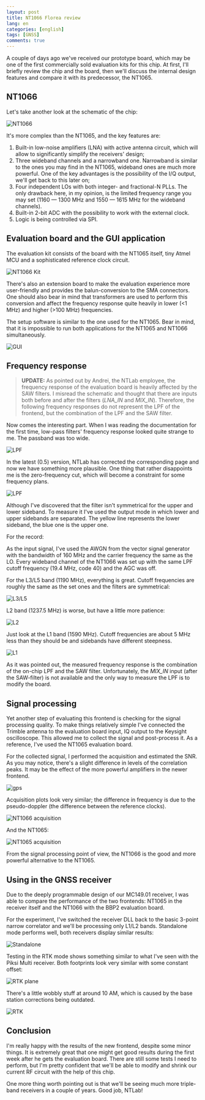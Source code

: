 ```yaml
---
layout: post
title: NT1066 Florea review
lang: en
categories: [english]
tags: [GNSS]
comments: true
---
```


A couple of days ago we've received our prototype board, which may be one of the first commercially sold evaluation kits for this chip. At first, I'll briefly review the chip and the board, then we'll discuss the internal design features and compare it with its predecessor, the NT1065.

## NT1066

Let's take another look at the schematic of the chip:

![NT1066](/assets/img/nt1066/nt1066.jpg)

It's more complex than the NT1065, and the key features are:

1. Built-in low-noise amplifiers (LNA) with active antenna circuit, which will allow to significantly simplify the receivers' design;
2. Three wideband channels and a narrowband one. Narrowband is similar to the ones you may find in the NT1065, wideband ones are much more powerful. One of the key advantages is the possibility of the I/Q output, we'll get back to this later on;
3. Four independent LOs with both integer- and fractional-N PLLs. The only drawback here, in my opinion, is the limited frequency range you may set (1160 — 1300 MHz and 1550 — 1615 MHz for the wideband channels).
4. Built-in 2-bit ADC with the possibility to work with the external clock. 
5. Logic is being controlled via SPI.

## Evaluation board and the GUI application

The evaluation kit consists of the board with the NT1065 itself, tiny Atmel MCU and a sophisticated reference clock circuit.

![NT1066 Kit](/assets/img/nt1066_hands_on/kit_hands_on_2.jpg)

There's also an extension board to make the evaluation experience more user-friendly and provides the balun-conversion to the SMA connectors. One should also bear in mind that transformers are used to perform this conversion and affect the frequency response quite heavily in lower (<1 MHz) and higher (>100 MHz) frequencies.

The setup software is similar to the one used for the NT1065. Bear in mind, that it is impossible to run both applications for the NT1065 and NT1066 simultaneously.

![GUI](/assets/img/nt1066_hands_on/gui.png)

## Frequency response

> **UPDATE:** As pointed out by Andrei, the NTLab employee, the frequency response of the evaluation board is heavily affected by the SAW filters. I misread the schematic and thought that there are inputs both before and after the filters (*LNA_IN* and *MIX_IN*). Therefore, the following frequency responses do not represent the LPF of the frontend, but the combination of the LPF and the SAW filter.

Now comes the interesting part. When I was reading the documentation for the first time, low-pass filters' frequency response looked quite strange to me. The passband was too wide.

![LPF](/assets/img/nt1066_hands_on/lpf_old.png)

In the latest (0.5) version, NTLab has corrected the corresponding page and now we have something more plausible. One thing that rather disappoints me is the zero-frequency cut, which will become a constraint for some frequency plans.

![LPF](/assets/img/nt1066_hands_on/lpf_new.png)

Although I've discovered that the filter isn't symmetrical for the upper and lower sideband. To measure it I've used the output mode in which lower and upper sidebands are separated. The yellow line represents the lower sideband, the blue one is the upper one. 

For the record:

As the input signal, I've used the AWGN from the vector signal generator with the bandwidth of 160 MHz and the carrier frequency the same as the LO. Every wideband channel of the NT1066 was set up with the same LPF cutoff frequency (19.4 MHz, code 40) and the AGC was off.

For the L3/L5 band (1190 MHz), everything is great. Cutoff frequencies are roughly the same as the set ones and the filters are symmetrical:

![L3/L5](/assets/img/nt1066_hands_on/ch_3.png)

L2 band (1237.5 MHz) is worse, but have a little more patience:

![L2](/assets/img/nt1066_hands_on/ch_2.png)

Just look at the L1 band (1590 MHz). Cutoff frequencies are about 5 MHz less than they should be and sidebands have different steepness.

![L1](/assets/img/nt1066_hands_on/ch_1.png)

As it was pointed out, the measured frequency response is the combination of the on-chip LPF and the SAW filter. Unfortunately, the *MIX_IN* input (after the SAW-filter) is not available and the only way to measure the LPF is to modify the board.

## Signal processing

Yet another step of evaluating this frontend is checking for the signal processing quality. To make things relatively simple I've connected the Trimble antenna to the evaluation board input, IQ output to the Keysight oscilloscope. This allowed me to collect the signal and post-process it. As a reference, I've used the NT1065 evaluation board.

For the collected signal, I performed the acquisition and estimated the SNR. As you may notice, there's a slight difference in levels of the correlation peaks. It may be the effect of the more powerful amplifiers in the newer frontend.

![gps](/assets/img/nt1066_hands_on/gps.png)

Acquisition plots look very similar; the difference in frequency is due to the pseudo-doppler (the difference between the reference clocks).

![NT1066 acquisition](/assets/img/nt1066_hands_on/nt1066_acquisition.png)

And the NT1065:

![NT1065 acquisition](/assets/img/nt1066_hands_on/nt1065_acquisition.png)

From the signal processing point of view, the NT1066 is the good and more powerful alternative to the NT1065.

## Using in the GNSS receiver

Due to the deeply programmable design of our MC149.01 receiver, I was able to compare the performance of the two frontends: NT1065 in the receiver itself and the NT1066 with the BBP2 evaluation board. 

For the experiment, I've switched the receiver DLL back to the basic 3-point narrow correlator and we'll be processing only L1/L2 bands. Standalone mode performs well, both receivers display similar results:

![Standalone](/assets/img/nt1066_hands_on/standalone.png)

Testing in the RTK mode shows something similar to what I've seen with the Piksi Multi receiver. Both footprints look very similar with some constant offset:

![RTK plane](/assets/img/nt1066_hands_on/rtk_plane.png)

There's a little wobbly stuff at around 10 AM, which is caused by the base station corrections being outdated.

![RTK](/assets/img/nt1066_hands_on/rtk.png)

## Conclusion

I'm really happy with the results of the new frontend, despite some minor things. It is extremely great that one might get good results during the first week after he gets the evaluation board. There are still some tests I need to perform, but I'm pretty confident that we'll be able to modify and shrink our current RF circuit with the help of this chip.

One more thing worth pointing out is that we'll be seeing much more triple-band receivers in a couple of years. Good job, NTLab!

